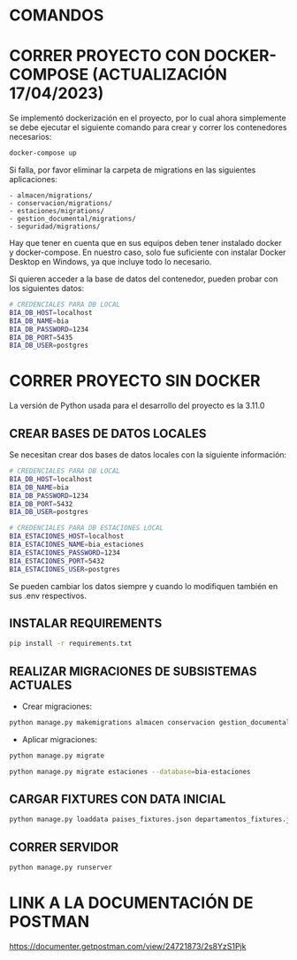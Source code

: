 # COMANDOS

# CORRER PROYECTO CON DOCKER-COMPOSE (ACTUALIZACIÓN 17/04/2023)
Se implementó dockerización en el proyecto, por lo cual ahora simplemente se debe ejecutar el siguiente comando para crear y correr los contenedores necesarios:

```bash
docker-compose up
```

Si falla, por favor eliminar la carpeta de migrations en las siguientes aplicaciones:

    - almacen/migrations/
    - conservacion/migrations/
    - estaciones/migrations/
    - gestion_documental/migrations/
    - seguridad/migrations/

Hay que tener en cuenta que en sus equipos deben tener instalado docker y docker-compose. En nuestro caso, solo fue suficiente con instalar Docker Desktop en Windows, ya que incluye todo lo necesario.

Si quieren acceder a la base de datos del contenedor, pueden probar con los siguientes datos:
```bash
# CREDENCIALES PARA DB LOCAL
BIA_DB_HOST=localhost
BIA_DB_NAME=bia
BIA_DB_PASSWORD=1234
BIA_DB_PORT=5435
BIA_DB_USER=postgres
```

# CORRER PROYECTO SIN DOCKER
La versión de Python usada para el desarrollo del proyecto es la 3.11.0

## CREAR BASES DE DATOS LOCALES

Se necesitan crear dos bases de datos locales con la siguiente información:

```bash
# CREDENCIALES PARA DB LOCAL
BIA_DB_HOST=localhost
BIA_DB_NAME=bia
BIA_DB_PASSWORD=1234
BIA_DB_PORT=5432
BIA_DB_USER=postgres
```

```bash
# CREDENCIALES PARA DB ESTACIONES LOCAL
BIA_ESTACIONES_HOST=localhost
BIA_ESTACIONES_NAME=bia_estaciones
BIA_ESTACIONES_PASSWORD=1234
BIA_ESTACIONES_PORT=5432
BIA_ESTACIONES_USER=postgres
```

Se pueden cambiar los datos siempre y cuando lo modifiquen también en sus .env respectivos.

## INSTALAR REQUIREMENTS

```bash
pip install -r requirements.txt
```

## REALIZAR MIGRACIONES DE SUBSISTEMAS ACTUALES

- Crear migraciones:
```bash
python manage.py makemigrations almacen conservacion gestion_documental seguridad estaciones
```
- Aplicar migraciones:
```bash
python manage.py migrate
```
```bash
python manage.py migrate estaciones --database=bia-estaciones
```

## CARGAR FIXTURES CON DATA INICIAL

```bash
python manage.py loaddata paises_fixtures.json departamentos_fixtures.json municipios_fixtures.json estadocivil_fixtures.json clases_tercero_fixtures.json operaciones_sobre_usuario_fixtures.json tipodocumento_fixtures.json modulos_fixtures.json permisos_fixtures.json roles_fixtures.json permisos_modulo_fixtures.json permisos_modulo_rol_fixtures.json persona_fixtures.json usuario_fixtures.json usuarios_rol_fixtures.json estados_articulo_fixtures.json magnitudes_fixtures.json porcentajes_iva_fixtures.json unidades_medidas_fixtures.json tipos_medios_doc_fixture.json formatos_tipos_medio.json tipos_activo_fixtures.json tipos_depreciacion_activos_fixtures.json metodos_valoracion_articulos_fixtures.json tipos_entrada_fixtures.json permisos_gd_fixtures.json
```

## CORRER SERVIDOR

```bash
python manage.py runserver
```

# LINK A LA DOCUMENTACIÓN DE POSTMAN

https://documenter.getpostman.com/view/24721873/2s8YzS1Pjk